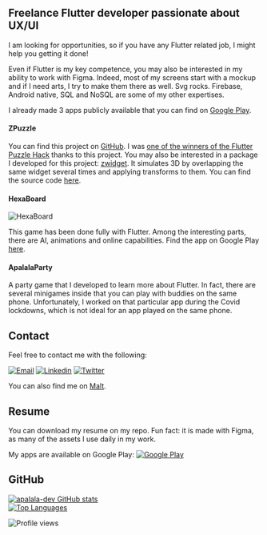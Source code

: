 <!--
**antoinedelia/antoinedelia** is a ✨ _special_ ✨ repository because its `README.md` (this file) appears on your GitHub profile.

Here are some ideas to get you started:

- 🔭 I’m currently working on ...
- 🌱 I’m currently learning ...
- 👯 I’m looking to collaborate on ...
- 🤔 I’m looking for help with ...
- 💬 Ask me about ...
- 📫 How to reach me: ...
- ⚡ Fun fact: ...
-->

## Freelance Flutter developer passionate about UX/UI

I am looking for opportunities, so if you have any Flutter related job, I might help you getting it done!

Even if Flutter is my key competence, you may also be interested in my ability to work with Figma. Indeed, most of my screens start with a mockup and if I need arts, I try to make them there as well. Svg rocks.
Firebase, Android native, SQL and NoSQL are some of my other expertises.

I already made 3 apps publicly available that you can find on [Google Play](https://play.google.com/store/apps/dev?id=5773474916640770322).

#### ZPuzzle

You can find this project on [GitHub](https://github.com/apalala-dev/zpuzzle). I was [one of the winners of the Flutter Puzzle Hack](https://devpost.com/software/zpuzzle) thanks to this project.
You may also be interested in a package I developed for this project: [zwidget](https://pub.dev/packages/zwidget).
It simulates 3D by overlapping the same widget several times and applying transforms to them.
You can find the source code [here](https://github.com/apalala-dev/zwidget).

#### HexaBoard

![HexaBoard](https://play-lh.googleusercontent.com/2GqoYySqtbH6BFE2S3quFo2wFG_9Ol5-R-22uFku7GDuQq0z5frhQfrUCpGoX2lKNB0=s360-rw)

This game has been done fully with Flutter.
Among the interesting parts, there are AI, animations and online capabilities.
Find the app on Google Play [here](https://play.google.com/store/apps/details?id=com.apalala.hexagon).

#### ApalalaParty

A party game that I developed to learn more about Flutter. In fact, there are several minigames inside that you can play with buddies on the same phone.
Unfortunately, I worked on that particular app during the Covid lockdowns, which is not ideal for an app played on the same phone.


## Contact


Feel free to contact me with the following:

[![Email](https://img.shields.io/badge/Email-apalala.company%40gmail.com-informational?logo=Mail.Ru&logoColor=white&labelColor=151515&color=white)](mailto:apalala.company@gmail.com)
[![Linkedin](https://img.shields.io/twitter/url?label=S%C3%A9bastien%20Bel&logo=LinkedIn&style=social&url=https%3A%2F%2Fwww.linkedin.com%2Fin%2Fs%25C3%25A9bastien-bel-960084142%2F)](https://twitter.com/intent/tweet?text=Wow:&url=https%3A%2F%2Fwww.linkedin.com%2Fin%2Fs%25C3%25A9bastien-bel-960084142%2F)
[![Twitter](https://img.shields.io/twitter/url?label=%40ApalalaCompany&style=social&url=https%3A%2F%2Ftwitter.com%2FApalalaCompany)](https://twitter.com/intent/tweet?text=Wow:&url=https%3A%2F%2Ftwitter.com%2FApalalaCompany)

You can also find me on [Malt](https://www.malt.fr/profile/sebastienbel).


## Resume

You can download my resume on my repo.
Fun fact: it is made with Figma, as many of the assets I use daily in my work.

My apps are available on Google Play:
[![Google Play](https://img.shields.io/twitter/url?label=Google%20Play&logo=googleplay&logoColor=338bff&style=social&url=https%3A%2F%2Fplay.google.com%2Fstore%2Fapps%2Fdev%3Fid%3D5773474916640770322)](https://twitter.com/intent/tweet?text=Wow:&url=https%3A%2F%2Fplay.google.com%2Fstore%2Fapps%2Fdev%3Fid%3D5773474916640770322)

## GitHub

[![apalala-dev GitHub stats](https://github-readme-stats.vercel.app/api?username=apalala-dev&count_private=true&show_icons=true)](https://github.com/anuraghazra/github-readme-stats)
<br/>
[![Top Languages](https://github-readme-stats.vercel.app/api/top-langs/?username=apalala-dev)](https://github.com/anuraghazra/github-readme-stats)

![Profile views](https://gpvc.arturio.dev/Naereen)
